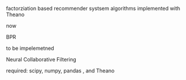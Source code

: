 factorziation based recommender systsem algorithms implemented with Theano

now 

BPR


to be impelemetned

Neural Collaborative Filtering


required:
scipy, numpy, pandas , and Theano
